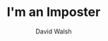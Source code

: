 ---
layout: post
title: I'm an Imposter
author: David Walsh
copyright: Originally posted <a href="https://davidwalsh.name/impostor-syndrome" target="_blank">here.</a>
---